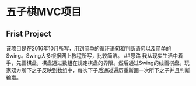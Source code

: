 # 五子棋MVC项目
## Frist Project
该项目是在2016年10月所写，用到简单的循环语句和判断语句以及简单的Swing。Swing大多根据网上教程所写，比较简洁。
##思路
我从现实生活中着手，先画棋盘，棋盘通过数组在规定棋盘的界限。然后通过Swing的线画棋盘。玩家双方所下之子反映到数组中，每次下子后通过遍历重新画一次所下之子并且判断输赢。